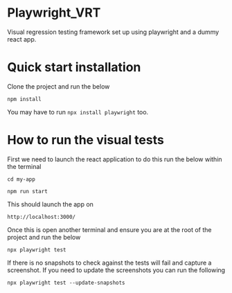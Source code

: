 # Playwright_VRT
Visual regression testing framework set up using playwright and a dummy react app.

# Quick start installation

Clone the project and run the below

`npm install`

You may have to run `npx install playwright` too.

# How to run the visual tests


First we need to launch the react application to do this run the below within the terminal

`cd my-app`

`npm run start`

This should launch the app on 

`http://localhost:3000/`

Once this is open another terminal and ensure you are at the root of the project and run the below

`npx playwright test`

If there is no snapshots to check against the tests will fail and capture a screenshot.
If you need to update the screenshots you can run the following

`npx playwright test --update-snapshots`
